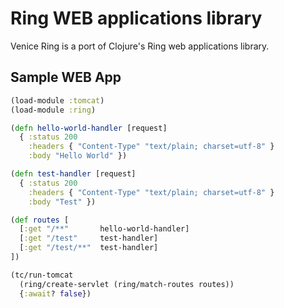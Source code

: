 # Ring WEB applications library

Venice Ring is a port of Clojure's Ring web applications library.


## Sample WEB App

```clojure
(load-module :tomcat)
(load-module :ring)

(defn hello-world-handler [request]
  { :status 200
    :headers { "Content-Type" "text/plain; charset=utf-8" }
    :body "Hello World" })

(defn test-handler [request]
  { :status 200
    :headers { "Content-Type" "text/plain; charset=utf-8" }
    :body "Test" })

(def routes [
  [:get "/**"       hello-world-handler]
  [:get "/test"     test-handler]
  [:get "/test/**"  test-handler]
])

(tc/run-tomcat
  (ring/create-servlet (ring/match-routes routes))
  {:await? false})
```
